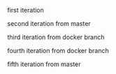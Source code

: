 first iteration

second iteration from master

third iteration from docker branch

fourth iteration from docker branch

fifth iteration from master
